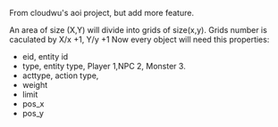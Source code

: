 From cloudwu's aoi project, but add more feature.

An area of size (X,Y) will divide into grids of size(x,y).
Grids number is caculated by  X/x +1, Y/y +1
Now every object will need this properties:

- eid, entity id
- type, entity type, Player 1,NPC 2, Monster 3.
- acttype, action type,
- weight
- limit
- pos_x
- pos_y